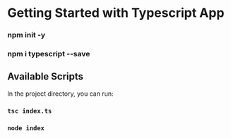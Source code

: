 # Getting Started with Typescript App

### npm init -y

### npm i typescript --save

## Available Scripts

In the project directory, you can run:

### `tsc index.ts`

### `node index`